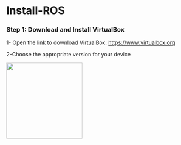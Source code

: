 # Install-ROS

### Step 1: Download and Install VirtualBox

1- Open the link to download VirtualBox: https://www.virtualbox.org

2-Choose the appropriate version for your device

<img src="![Uploading WhatsApp Image 2024-08-02 at 06.23.44_0c49e52f.jpg…]()" width="200" height="200">
